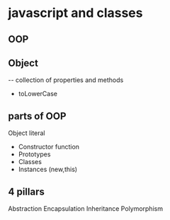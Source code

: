 # javascript and classes

## OOP
## Object
-- collection of properties and methods
- toLowerCase

## parts of OOP
Object literal

- Constructor function
- Prototypes
- Classes
- Instances (new,this)

## 4 pillars
Abstraction
Encapsulation
Inheritance
Polymorphism